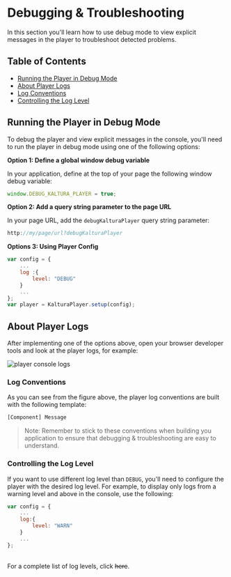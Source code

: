 # Debugging & Troubleshooting

In this section you'll learn how to use debug mode to view explicit messages in the player to troubleshoot detected problems.

## Table of Contents

- [Running the Player in Debug Mode](#running-the-player-in-debug-mode)
- [About Player Logs](#about-player-logs)
- [Log Conventions](#log-conventions)
- [Controlling the Log Level](#controlling-the-log-level)

## Running the Player in Debug Mode

To debug the player and view explicit messages in the console, you'll need to run the player in debug mode using one of the following options:

**Option 1: Define a global window debug variable**

In your application, define at the top of your page the following window debug variable:

```js
window.DEBUG_KALTURA_PLAYER = true;
```

**Option 2: Add a query string parameter to the page URL**

In your page URL, add the `debugKalturaPlayer` query string parameter:

```js
http://my/page/url?debugKalturaPlayer
```

**Options 3: Using Player Config**

```js
var config = {
    ...
    log :{
        level: "DEBUG"
    }
    ...
};
var player = KalturaPlayer.setup(config);
```

## About Player Logs

After implementing one of the options above, open your browser developer tools and look at the player logs, for example:

![player console logs](./images/console-logs-example.png)

### Log Conventions

As you can see from the figure above, the player log conventions are built with the following template:

```bash
[Component] Message
```

> Note: Remember to stick to these conventions when building you application to ensure that debugging & troubleshooting are easy to understand.

### Controlling the Log Level

If you want to use different log level than `DEBUG`, you'll need to configure the player with the desired log level. For example, to display only logs from a warning level and above in the console, use the following:

```js
var config = {
    ...
    log:{
        level: "WARN"
    }
    ...
};
```

<br>For a complete list of log levels, click ~~here~~.
